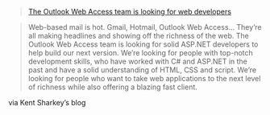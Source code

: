 > <a href="http://weblogs.asp.net/ksharkey/archive/2005/01/31/363962.aspx" target="_blank" class="broken_link">The Outlook Web Access team is looking for web developers</a>
  
> Web-based mail is hot. Gmail, Hotmail, Outlook Web Access&#8230; They&#8217;re all making headlines and showing off the richness of the web. The Outlook Web Access team is looking for solid ASP.NET developers to help build our next version. We&#8217;re looking for people with top-notch development skills, who have worked with C# and ASP.NET in the past and have a solid understanding of HTML, CSS and script. We&#8217;re looking for people who want to take web applications to the next level of richness while also offering a blazing fast client.

via Kent Sharkey&#8217;s blog